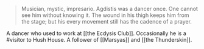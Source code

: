 > Musician, mystic, impresario. Agdistis was a dancer once. One cannot see him without knowing it. The wound in his thigh keeps him from the stage; but his every movement still has the cadence of a prayer.

A dancer who used to work at [[the Ecdysis Club]]. Occasionally he is a #visitor to Hush House.
A follower of [[Marsyas]] and [[the Thunderskin]].